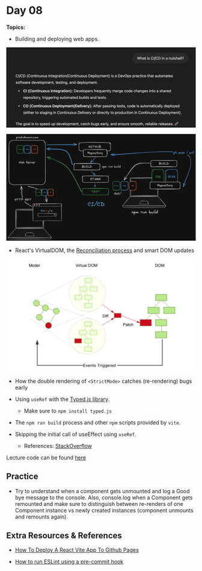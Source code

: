 # Day 08

  **Topics:**

  - Building and deploying web apps.

  ![](./assets/CI-CD.jpg)

  ![](./assets/Deploying.our.Web.App.CICD.03.png)

  - React's VirtualDOM, the [Reconciliation process](./assets/Reconciliation.mp4) and smart DOM updates

  ![](./assets/VDOM-to-RDOM.png)

  - How the double rendering of `<StrictMode>` catches (re-rendering) bugs early

  - Using `useRef` with the [Typed.js library](https://github.com/mattboldt/typed.js).
    - Make sure to `npm install typed.js`

  - The `npm run build` process and other `npm` scripts provided by `vite`.

  - Skipping the initial call of useEffect using `useRef`.
    - References: [StackOverflow](https://stackoverflow.com/questions/53179075/with-useeffect-how-can-i-skip-applying-an-effect-upon-the-initial-render)

  Lecture code can be found [here](./assets/App.jsx)

## Practice

  - Try to understand when a component gets unmounted and log a Good bye message to the console. Also, console.log when a Component gets remounted 
  and make sure to distinguish between re-renders of one Component instance 
  vs newly created instances (component unmounts and remounts again).

## Extra Resources & References

  - [How To Deploy A React Vite App To Github Pages](https://www.youtube.com/watch?v=hn1IkJk24ow)

  - [How to run ESLint using a pre-commit hook](https://levelup.gitconnected.com/how-to-run-eslint-using-pre-commit-hook-25984fbce17e)